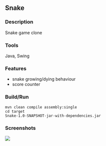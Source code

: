 ## Snake

### Description
Snake game clone

### Tools
Java, Swing

### Features
- snake growing/dying behaviour
- score counter

### Build/Run
```
mvn clean compile assembly:single
cd target
Snake-1.0-SNAPSHOT-jar-with-dependencies.jar
```

### Screenshots
<img src="http://i.imgur.com/LsGyH1I.png">